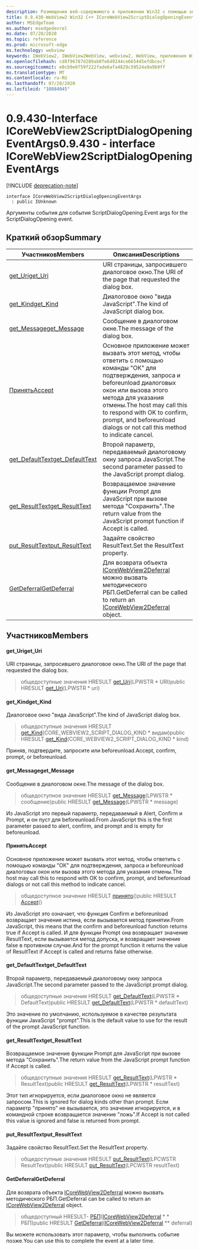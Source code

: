 ```yaml
---
description: Размещение веб-содержимого в приложении Win32 с помощью элемента управления Microsoft Edge WebView2
title: 0.9.430-WebView2 Win32 C++ ICoreWebView2ScriptDialogOpeningEventArgs
author: MSEdgeTeam
ms.author: msedgedevrel
ms.date: 07/20/2020
ms.topic: reference
ms.prod: microsoft-edge
ms.technology: webview
keywords: IWebView2, IWebView2WebView, webview2, WebView, приложения Win32, Win32, EDGE, ICoreWebView2, ICoreWebView2Host, элемент управления "веб-браузер", HTML Edge
ms.openlocfilehash: cd8f96787d289ab0fe649244ce665445efdbcecf
ms.sourcegitcommit: e0cb9e6f59f222fade6afa4829c59524a9a9b9ff
ms.translationtype: MT
ms.contentlocale: ru-RU
ms.lasthandoff: 07/20/2020
ms.locfileid: "10884045"
---
```

# <span data-ttu-id="82b4c-104">0.9.430-Interface ICoreWebView2ScriptDialogOpeningEventArgs</span><span class="sxs-lookup"><span data-stu-id="82b4c-104">0.9.430 - interface ICoreWebView2ScriptDialogOpeningEventArgs</span></span> 

[!INCLUDE [deprecation-note](../../includes/deprecation-note.md)]

```
interface ICoreWebView2ScriptDialogOpeningEventArgs
  : public IUnknown
```

<span data-ttu-id="82b4c-105">Аргументы события для события ScriptDialogOpening.</span><span class="sxs-lookup"><span data-stu-id="82b4c-105">Event args for the ScriptDialogOpening event.</span></span>

## <span data-ttu-id="82b4c-106">Краткий обзор</span><span class="sxs-lookup"><span data-stu-id="82b4c-106">Summary</span></span>

 <span data-ttu-id="82b4c-107">Участников</span><span class="sxs-lookup"><span data-stu-id="82b4c-107">Members</span></span>                        | <span data-ttu-id="82b4c-108">Описания</span><span class="sxs-lookup"><span data-stu-id="82b4c-108">Descriptions</span></span>
--------------------------------|---------------------------------------------
[<span data-ttu-id="82b4c-109">get_Uri</span><span class="sxs-lookup"><span data-stu-id="82b4c-109">get_Uri</span></span>](#get_uri) | <span data-ttu-id="82b4c-110">URI страницы, запросившего диалоговое окно.</span><span class="sxs-lookup"><span data-stu-id="82b4c-110">The URI of the page that requested the dialog box.</span></span>
[<span data-ttu-id="82b4c-111">get_Kind</span><span class="sxs-lookup"><span data-stu-id="82b4c-111">get_Kind</span></span>](#get_kind) | <span data-ttu-id="82b4c-112">Диалоговое окно "вида JavaScript".</span><span class="sxs-lookup"><span data-stu-id="82b4c-112">The kind of JavaScript dialog box.</span></span>
[<span data-ttu-id="82b4c-113">get_Message</span><span class="sxs-lookup"><span data-stu-id="82b4c-113">get_Message</span></span>](#get_message) | <span data-ttu-id="82b4c-114">Сообщение в диалоговом окне.</span><span class="sxs-lookup"><span data-stu-id="82b4c-114">The message of the dialog box.</span></span>
[<span data-ttu-id="82b4c-115">Принять</span><span class="sxs-lookup"><span data-stu-id="82b4c-115">Accept</span></span>](#accept) | <span data-ttu-id="82b4c-116">Основное приложение может вызвать этот метод, чтобы ответить с помощью команды "ОК" для подтверждения, запроса и beforeunload диалоговых окон или вызова этого метода для указания отмены.</span><span class="sxs-lookup"><span data-stu-id="82b4c-116">The host may call this to respond with OK to confirm, prompt, and beforeunload dialogs or not call this method to indicate cancel.</span></span>
[<span data-ttu-id="82b4c-117">get_DefaultText</span><span class="sxs-lookup"><span data-stu-id="82b4c-117">get_DefaultText</span></span>](#get_defaulttext) | <span data-ttu-id="82b4c-118">Второй параметр, передаваемый диалоговому окну запроса JavaScript.</span><span class="sxs-lookup"><span data-stu-id="82b4c-118">The second parameter passed to the JavaScript prompt dialog.</span></span>
[<span data-ttu-id="82b4c-119">get_ResultText</span><span class="sxs-lookup"><span data-stu-id="82b4c-119">get_ResultText</span></span>](#get_resulttext) | <span data-ttu-id="82b4c-120">Возвращаемое значение функции Prompt для JavaScript при вызове метода "Сохранить".</span><span class="sxs-lookup"><span data-stu-id="82b4c-120">The return value from the JavaScript prompt function if Accept is called.</span></span>
[<span data-ttu-id="82b4c-121">put_ResultText</span><span class="sxs-lookup"><span data-stu-id="82b4c-121">put_ResultText</span></span>](#put_resulttext) | <span data-ttu-id="82b4c-122">Задайте свойство ResultText.</span><span class="sxs-lookup"><span data-stu-id="82b4c-122">Set the ResultText property.</span></span>
[<span data-ttu-id="82b4c-123">GetDeferral</span><span class="sxs-lookup"><span data-stu-id="82b4c-123">GetDeferral</span></span>](#getdeferral) | <span data-ttu-id="82b4c-124">Для возврата объекта [ICoreWebView2Deferral](ICoreWebView2Deferral.md) можно вызвать методического РБП.</span><span class="sxs-lookup"><span data-stu-id="82b4c-124">GetDeferral can be called to return an [ICoreWebView2Deferral](ICoreWebView2Deferral.md) object.</span></span>

## <span data-ttu-id="82b4c-125">Участников</span><span class="sxs-lookup"><span data-stu-id="82b4c-125">Members</span></span>

#### <span data-ttu-id="82b4c-126">get_Uri</span><span class="sxs-lookup"><span data-stu-id="82b4c-126">get_Uri</span></span> 

<span data-ttu-id="82b4c-127">URI страницы, запросившего диалоговое окно.</span><span class="sxs-lookup"><span data-stu-id="82b4c-127">The URI of the page that requested the dialog box.</span></span>

> <span data-ttu-id="82b4c-128">общедоступные значения HRESULT [get_Uri](#get_uri)(LPWSTR \* URI)</span><span class="sxs-lookup"><span data-stu-id="82b4c-128">public HRESULT [get_Uri](#get_uri)(LPWSTR \* uri)</span></span>

#### <span data-ttu-id="82b4c-129">get_Kind</span><span class="sxs-lookup"><span data-stu-id="82b4c-129">get_Kind</span></span> 

<span data-ttu-id="82b4c-130">Диалоговое окно "вида JavaScript".</span><span class="sxs-lookup"><span data-stu-id="82b4c-130">The kind of JavaScript dialog box.</span></span>

> <span data-ttu-id="82b4c-131">общедоступные значения HRESULT [get_Kind](#get_kind)(CORE_WEBVIEW2_SCRIPT_DIALOG_KIND \* видам)</span><span class="sxs-lookup"><span data-stu-id="82b4c-131">public HRESULT [get_Kind](#get_kind)(CORE_WEBVIEW2_SCRIPT_DIALOG_KIND \* kind)</span></span>

<span data-ttu-id="82b4c-132">Приняв, подтвердите, запросите или beforeunload.</span><span class="sxs-lookup"><span data-stu-id="82b4c-132">Accept, confirm, prompt, or beforeunload.</span></span>

#### <span data-ttu-id="82b4c-133">get_Message</span><span class="sxs-lookup"><span data-stu-id="82b4c-133">get_Message</span></span> 

<span data-ttu-id="82b4c-134">Сообщение в диалоговом окне.</span><span class="sxs-lookup"><span data-stu-id="82b4c-134">The message of the dialog box.</span></span>

> <span data-ttu-id="82b4c-135">общедоступное значение HRESULT [get_Message](#get_message)(LPWSTR \* сообщение)</span><span class="sxs-lookup"><span data-stu-id="82b4c-135">public HRESULT [get_Message](#get_message)(LPWSTR \* message)</span></span>

<span data-ttu-id="82b4c-136">Из JavaScript это первый параметр, передаваемый в Alert, Confirm и Prompt, и он пуст для beforeunload.</span><span class="sxs-lookup"><span data-stu-id="82b4c-136">From JavaScript this is the first parameter passed to alert, confirm, and prompt and is empty for beforeunload.</span></span>

#### <span data-ttu-id="82b4c-137">Принять</span><span class="sxs-lookup"><span data-stu-id="82b4c-137">Accept</span></span> 

<span data-ttu-id="82b4c-138">Основное приложение может вызвать этот метод, чтобы ответить с помощью команды "ОК" для подтверждения, запроса и beforeunload диалоговых окон или вызова этого метода для указания отмены.</span><span class="sxs-lookup"><span data-stu-id="82b4c-138">The host may call this to respond with OK to confirm, prompt, and beforeunload dialogs or not call this method to indicate cancel.</span></span>

> <span data-ttu-id="82b4c-139">общедоступное значение HRESULT [принято](#accept)()</span><span class="sxs-lookup"><span data-stu-id="82b4c-139">public HRESULT [Accept](#accept)()</span></span>

<span data-ttu-id="82b4c-140">Из JavaScript это означает, что функция Confirm и beforeunload возвращает значение истина, если вызывается метод принятии.</span><span class="sxs-lookup"><span data-stu-id="82b4c-140">From JavaScript, this means that the confirm and beforeunload function returns true if Accept is called.</span></span> <span data-ttu-id="82b4c-141">И для функции Prompt она возвращает значение ResultText, если вызывается метод допуска, и возвращает значение false в противном случае.</span><span class="sxs-lookup"><span data-stu-id="82b4c-141">And for the prompt function it returns the value of ResultText if Accept is called and returns false otherwise.</span></span>

#### <span data-ttu-id="82b4c-142">get_DefaultText</span><span class="sxs-lookup"><span data-stu-id="82b4c-142">get_DefaultText</span></span> 

<span data-ttu-id="82b4c-143">Второй параметр, передаваемый диалоговому окну запроса JavaScript.</span><span class="sxs-lookup"><span data-stu-id="82b4c-143">The second parameter passed to the JavaScript prompt dialog.</span></span>

> <span data-ttu-id="82b4c-144">общедоступные значения HRESULT [get_DefaultText](#get_defaulttext)(LPWSTR \* DefaultText)</span><span class="sxs-lookup"><span data-stu-id="82b4c-144">public HRESULT [get_DefaultText](#get_defaulttext)(LPWSTR \* defaultText)</span></span>

<span data-ttu-id="82b4c-145">Это значение по умолчанию, используемое в качестве результата функции JavaScript "prompt".</span><span class="sxs-lookup"><span data-stu-id="82b4c-145">This is the default value to use for the result of the prompt JavaScript function.</span></span>

#### <span data-ttu-id="82b4c-146">get_ResultText</span><span class="sxs-lookup"><span data-stu-id="82b4c-146">get_ResultText</span></span> 

<span data-ttu-id="82b4c-147">Возвращаемое значение функции Prompt для JavaScript при вызове метода "Сохранить".</span><span class="sxs-lookup"><span data-stu-id="82b4c-147">The return value from the JavaScript prompt function if Accept is called.</span></span>

> <span data-ttu-id="82b4c-148">общедоступные значения HRESULT [get_ResultText](#get_resulttext)(LPWSTR \* ResultText)</span><span class="sxs-lookup"><span data-stu-id="82b4c-148">public HRESULT [get_ResultText](#get_resulttext)(LPWSTR \* resultText)</span></span>

<span data-ttu-id="82b4c-149">Этот тип игнорируется, если диалоговое окно не является запросом.</span><span class="sxs-lookup"><span data-stu-id="82b4c-149">This is ignored for dialog kinds other than prompt.</span></span> <span data-ttu-id="82b4c-150">Если параметр "принято" не вызывается, это значение игнорируется, и в командной строке возвращается значение "ложь".</span><span class="sxs-lookup"><span data-stu-id="82b4c-150">If Accept is not called this value is ignored and false is returned from prompt.</span></span>

#### <span data-ttu-id="82b4c-151">put_ResultText</span><span class="sxs-lookup"><span data-stu-id="82b4c-151">put_ResultText</span></span> 

<span data-ttu-id="82b4c-152">Задайте свойство ResultText.</span><span class="sxs-lookup"><span data-stu-id="82b4c-152">Set the ResultText property.</span></span>

> <span data-ttu-id="82b4c-153">общедоступные значения HRESULT [put_ResultText](#put_resulttext)(LPCWSTR ResultText)</span><span class="sxs-lookup"><span data-stu-id="82b4c-153">public HRESULT [put_ResultText](#put_resulttext)(LPCWSTR resultText)</span></span>

#### <span data-ttu-id="82b4c-154">GetDeferral</span><span class="sxs-lookup"><span data-stu-id="82b4c-154">GetDeferral</span></span> 

<span data-ttu-id="82b4c-155">Для возврата объекта [ICoreWebView2Deferral](ICoreWebView2Deferral.md) можно вызвать методического РБП.</span><span class="sxs-lookup"><span data-stu-id="82b4c-155">GetDeferral can be called to return an [ICoreWebView2Deferral](ICoreWebView2Deferral.md) object.</span></span>

> <span data-ttu-id="82b4c-156">общедоступный HRESULT- [РБП](#getdeferral)([ICoreWebView2Deferral](ICoreWebView2Deferral.md) \* \* РБП)</span><span class="sxs-lookup"><span data-stu-id="82b4c-156">public HRESULT [GetDeferral](#getdeferral)([ICoreWebView2Deferral](ICoreWebView2Deferral.md) \*\* deferral)</span></span>

<span data-ttu-id="82b4c-157">Вы можете использовать этот параметр, чтобы выполнить событие позже.</span><span class="sxs-lookup"><span data-stu-id="82b4c-157">You can use this to complete the event at a later time.</span></span>

